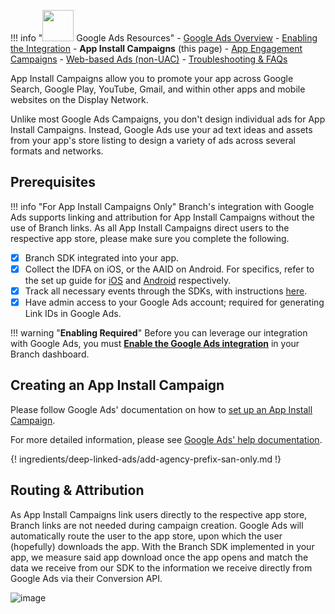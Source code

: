 !!! info "<img src="../../../_assets/img/pages/deep-linked-ads/google/google-ads-logo.png" width="50"/> Google Ads Resources"
		- [Google Ads Overview](/deep-linked-ads/google-ads-overview/)
		- [Enabling the Integration](/deep-linked-ads/google-ads-enable/)
		- **App Install Campaigns**  (this page)
		- [App Engagement Campaigns](/deep-linked-ads/google-ads-app-engagement/)
		- [Web-based Ads (non-UAC)](/deep-linked-ads/google-ads-non-uac/)
		- [Troubleshooting & FAQs](/deep-linked-ads/google-ads-troubleshooting/)

App Install Campaigns allow you to promote your app across Google Search, Google Play, YouTube, Gmail, and within other apps and mobile websites on the Display Network.

Unlike most Google Ads Campaigns, you don't design individual ads for App Install Campaigns. Instead, Google Ads use your ad text ideas and assets from your app's store listing to design a variety of ads across several formats and networks.

## Prerequisites

!!! info "For App Install Campaigns Only"
	Branch's integration with Google Ads supports linking and attribution for App Install Campaigns without the use of Branch links. As all App Install Campaigns direct users to the respective app store, please make sure you complete the following.

* [x] Branch SDK integrated into your app.
* [x] Collect the IDFA on iOS, or the AAID on Android. For specifics, refer to the set up guide for [iOS](/apps/ios/#install-branch) and [Android](/apps/android/#install-branch) respectively.
* [x] Track all necessary events through the SDKs, with instructions [here](#forwarding-events-to-google-ads).
* [x] Have admin access to your Google Ads account; required for generating Link IDs in Google Ads.

!!! warning "**Enabling Required**"
		Before you can leverage our integration with Google Ads, you must **[Enable the Google Ads integration](/deep-linked-ads/google-ads-enable/)** in your Branch dashboard.

## Creating an App Install Campaign

Please follow Google Ads' documentation on how to [set up an App Install Campaign](https://support.google.com/google-ads/answer/6291545?co=ADWORDS.IsAWNCustomer%3Dtrue&oco=0).


For more detailed information, please see [Google Ads' help documentation](https://support.google.com/google-ads/answer/6247380?hl=en).

{! ingredients/deep-linked-ads/add-agency-prefix-san-only.md !}

## Routing & Attribution

As App Install Campaigns link users directly to the respective app store, Branch links are not needed during campaign creation. Google Ads will automatically route the user to the app store, upon which the user (hopefully) downloads the app.  With the Branch SDK implemented in your app, we measure said app download once the app opens and match the data we receive from our SDK to the information we receive directly from Google Ads via their Conversion API.

![image](/_assets/img/pages/deep-linked-ads/google/google-ads-uac.png)
